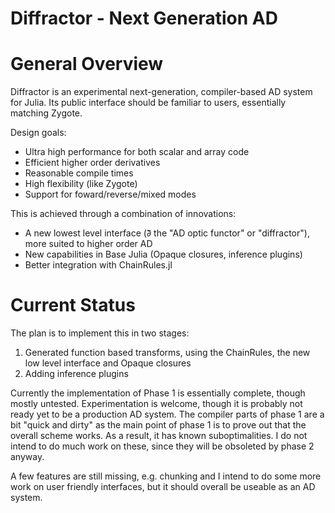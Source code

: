 # Diffractor - Next Generation AD

# General Overview

Diffractor is an experimental next-generation, compiler-based AD system for Julia.
Its public interface should be familiar to users, essentially matching Zygote.

Design goals:
- Ultra high performance for both scalar and array code
- Efficient higher order derivatives
- Reasonable compile times
- High flexibility (like Zygote)
- Support for foward/reverse/mixed modes

This is achieved through a combination of innovations:
- A new lowest level interface (∂⃖ the "AD optic functor" or "diffractor"), more suited to higher order AD
- New capabilities in Base Julia (Opaque closures, inference plugins)
- Better integration with ChainRules.jl

# Current Status

The plan is to implement this in two stages:
1. Generated function based transforms, using the ChainRules, the new low level interface and Opaque closures
2. Adding inference plugins

Currently the implementation of Phase 1 is essentially complete, though mostly untested.
Experimentation is welcome, though it is probably not ready yet to be a production
AD system. The compiler parts of phase 1 are a bit "quick and dirty" as the main
point of phase 1 is to prove out that the overall scheme works. As a result, it
has known suboptimalities. I do not intend to do much work on these, since they
will be obsoleted by phase 2 anyway.

A few features are still missing, e.g. chunking and I intend to do some more work
on user friendly interfaces, but it should overall be useable as an AD system.
